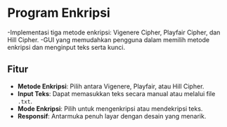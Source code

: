 # Program Enkripsi

-Implementasi tiga metode enkripsi: Vigenere Cipher, Playfair Cipher, dan Hill Cipher.
-GUI yang memudahkan pengguna dalam memilih metode enkripsi dan menginput teks serta kunci.

## Fitur

- **Metode Enkripsi**: Pilih antara Vigenere, Playfair, atau Hill Cipher.
- **Input Teks**: Dapat memasukkan teks secara manual atau melalui file `.txt`.
- **Mode Enkripsi**: Pilih untuk mengenkripsi atau mendekripsi teks.
- **Responsif**: Antarmuka penuh layar dengan desain yang menarik.
